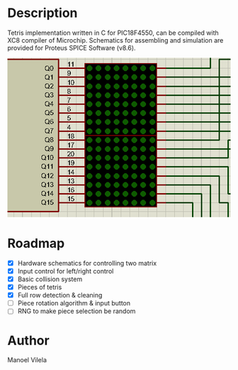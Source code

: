 # Description
Tetris implementation written in C for PIC18F4550, can be compiled
with XC8 compiler of Microchip. Schematics for assembling and
simulation are provided for Proteus SPICE Software (v8.6).

![gif](tetris.gif)

# Roadmap

- [x] Hardware schematics for controlling two matrix
- [x] Input control for left/right control
- [x] Basic collision system
- [x] Pieces of tetris
- [x] Full row detection & cleaning
- [ ] Piece rotation algorithm & input button
- [ ] RNG to make piece selection be random

# Author
Manoel Vilela
